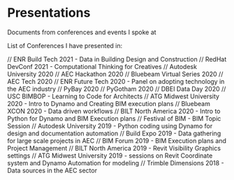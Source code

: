 # Presentations
Documents from conferences and events I spoke at

List of Conferences I have presented in:

// ENR Build Tech 2021 - Data in Building Design and Construction
// RedHat DevConf 2021 - Computational Thinking for Creatives
// Autodesk University 2020
// AEC Hackathon 2020
// Bluebeam Virtual Series 2020
// AEC Tech 2020
// ENR Future Tech 2020 - Panel on adopting technology in the AEC industry
// PyBay 2020
// PyGotham 2020
// DBEI Data Day 2020
// USC BIMBOP - Learning to Code for Architects
// ATG Midwest University 2020 - Intro to Dynamo and Creating BIM execution plans
// Bluebeam XCON 2020 - Data driven workflows
// BILT North America 2020 - Intro to Python for Dynamo and BIM Execution plans
// Festival of BIM - BIM Topic Session
// Autodesk University 2019 - Python coding using Dynamo for design and documentation automation
// Build Expo 2019 - Data gathering for large scale projects in AEC
// BIM Forum 2019 - BIM Execution plans and Project Management
// BILT North America 2019 - Revit Visibility Graphics settings
// ATG Midwest University 2019 - sessions on Revit Coordinate system and Dynamo Automation for modeling
// Trimble Dimensions 2018 - Data sources in the AEC sector
